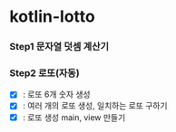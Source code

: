 # kotlin-lotto

### Step1 문자열 덧셈 계산기

### Step2 로또(자동)
- [x] : 로또 6개 숫자 생성
- [x] : 여러 개의 로또 생성, 일치하는 로또 구하기
- [x] : 로또 생성 main, view 만들기
